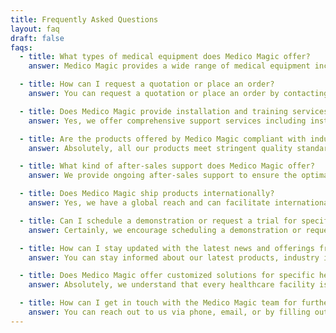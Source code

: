 ```yaml
---
title: Frequently Asked Questions
layout: faq
draft: false
faqs:
  - title: What types of medical equipment does Medico Magic offer?
    answer: Medico Magic provides a wide range of medical equipment including diagnostic tools, imaging devices, surgical instruments, patient monitoring systems, rehabilitation equipment, and more. Our catalog encompasses diverse products from reputable international manufacturers.

  - title: How can I request a quotation or place an order?
    answer: You can request a quotation or place an order by contacting our sales team directly via phone or email. Alternatively, you can fill out the inquiry form on our website, and our representatives will promptly assist you.

  - title: Does Medico Magic provide installation and training services for the purchased equipment?
    answer: Yes, we offer comprehensive support services including installation, training, and demonstrations for the equipment purchased from us. Our team ensures that your staff is proficient in using the equipment effectively and safely.

  - title: Are the products offered by Medico Magic compliant with industry standards and regulations?
    answer: Absolutely, all our products meet stringent quality standards and comply with relevant industry regulations. We prioritize safety, efficacy, and adherence to the necessary certifications.

  - title: What kind of after-sales support does Medico Magic offer?
    answer: We provide ongoing after-sales support to ensure the optimal performance of the equipment. Our customer service team is available to address any queries, provide technical assistance, and facilitate maintenance and repairs as needed.

  - title: Does Medico Magic ship products internationally?
    answer: Yes, we have a global reach and can facilitate international shipping. Our extensive network allows us to serve clients worldwide, delivering reliable and efficient service regardless of location.

  - title: Can I schedule a demonstration or request a trial for specific equipment?
    answer: Certainly, we encourage scheduling a demonstration or requesting a trial for select equipment. Contact our sales team, and we'll arrange a demonstration or trial period to help you make informed decisions.

  - title: How can I stay updated with the latest news and offerings from Medico Magic?
    answer: You can stay informed about our latest products, industry insights, and company news by subscribing to our newsletter or following us on our social media platforms, including Facebook, Twitter, Instagram, and LinkedIn.

  - title: Does Medico Magic offer customized solutions for specific healthcare facility needs?
    answer: Absolutely, we understand that every healthcare facility is unique. We provide customized solutions tailored to meet the specific requirements of our clients, ensuring personalized and adaptable options.

  - title: How can I get in touch with the Medico Magic team for further assistance?
    answer: You can reach out to us via phone, email, or by filling out the contact form on our website. Our knowledgeable team is dedicated to providing prompt and helpful assistance for all your inquiries.
---
```

